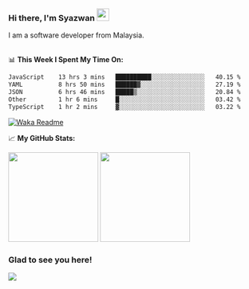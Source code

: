 ### Hi there, I'm Syazwan <img src="https://media.giphy.com/media/hvRJCLFzcasrR4ia7z/giphy.gif" width="25px">
I am a software developer from Malaysia.
<br/><br/>

📊 **This Week I Spent My Time On:**
<!--START_SECTION:waka-->

```txt
JavaScript    13 hrs 3 mins   ██████████░░░░░░░░░░░░░░░   40.15 %
YAML          8 hrs 50 mins   ██████▓░░░░░░░░░░░░░░░░░░   27.19 %
JSON          6 hrs 46 mins   █████▒░░░░░░░░░░░░░░░░░░░   20.84 %
Other         1 hr 6 mins     █░░░░░░░░░░░░░░░░░░░░░░░░   03.42 %
TypeScript    1 hr 2 mins     ▓░░░░░░░░░░░░░░░░░░░░░░░░   03.22 %
```

<!--END_SECTION:waka-->
[![Waka Readme](https://github.com/syazwanz/syazwanz/actions/workflows/wakatime.yml/badge.svg)](https://github.com/syazwanz/syazwanz/actions/workflows/wakatime.yml)

📈 **My GitHub Stats:**

<p>
  <img height="180em" src="https://github-readme-stats.vercel.app/api?username=syazwanz&show_icons=true&hide_border=false&&count_private=true&include_all_commits=true" />
  <img height="180em" src="https://github-readme-stats.vercel.app/api/top-langs/?username=syazwanz&exclude_repo=KNN-Image-Classification&show_icons=true&hide_border=false&layout=compact&langs_count=8"/>
</p>

### Glad to see you here!
![](https://visitor-badge.glitch.me/badge?page_id=syazwanz.syazwanz)
